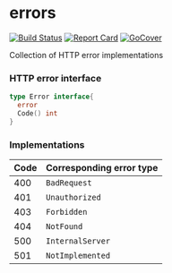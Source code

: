 # errors

[![Build Status][circleci-badge]][circleci-link]
[![Report Card][report-badge]][report-link]
[![GoCover][cover-badge]][cover-link]

Collection of HTTP error implementations

### HTTP error interface
```go
type Error interface{
  error
  Code() int
}
```

### Implementations
Code | Corresponding error type
-----|--------------------------
 400 | `BadRequest`  
 401 | `Unauthorized`
 403 | `Forbidden`
 404 | `NotFound`
 500 | `InternalServer`
 501 | `NotImplemented`

[circleci-badge]: https://circleci.com/gh/tiny-go/errors.svg?style=shield
[circleci-link]: https://circleci.com/gh/tiny-go/errors
[report-badge]: https://goreportcard.com/badge/github.com/tiny-go/errors
[report-link]: https://goreportcard.com/report/github.com/tiny-go/errors
[cover-badge]: https://gocover.io/_badge/github.com/tiny-go/errors
[cover-link]: https://gocover.io/github.com/tiny-go/errors
